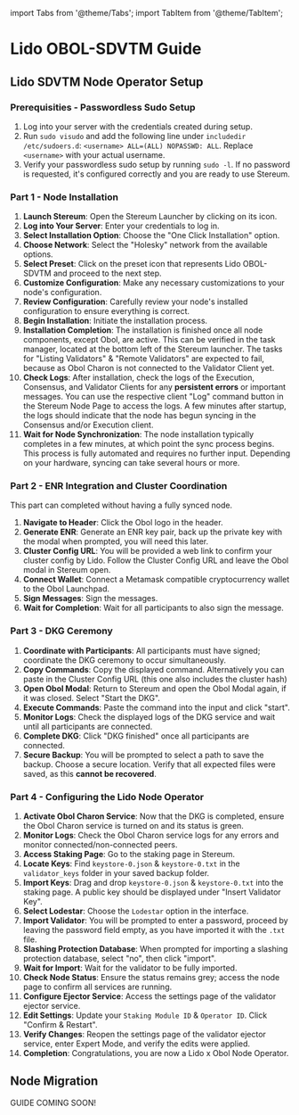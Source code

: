 import Tabs from '@theme/Tabs';
import TabItem from '@theme/TabItem';

# Lido OBOL-SDVTM Guide


## Lido SDVTM Node Operator Setup

### Prerequisities - Passwordless Sudo Setup
1. Log into your server with the credentials created during setup.
2. Run `sudo visudo` and add the following line under `includedir /etc/sudoers.d`: `<username> ALL=(ALL) NOPASSWD: ALL`. Replace `<username>` with your actual username.
3. Verify your passwordless sudo setup by running `sudo -l`. If no password is requested, it's configured correctly and you are ready to use Stereum.


### Part 1 - Node Installation

1. **Launch Stereum**: Open the Stereum Launcher by clicking on its icon.
2. **Log into Your Server**: Enter your credentials to log in.
3. **Select Installation Option**: Choose the "One Click Installation" option.
4. **Choose Network**: Select the "Holesky" network from the available options.
5. **Select Preset**: Click on the preset icon that represents Lido OBOL-SDVTM and proceed to the next step.
6. **Customize Configuration**: Make any necessary customizations to your node's configuration.
7. **Review Configuration**: Carefully review your node's installed configuration to ensure everything is correct.
8. **Begin Installation**: Initiate the installation process.
9. **Installation Completion**: The installation is finished once all node components, except Obol, are active. This can be verified in the task manager, located at the bottom left of the Stereum launcher. The tasks for "Listing Validators" & "Remote Validators" are expected to fail, because as Obol Charon is not connected to the Validator Client yet.
10. **Check Logs**: After installation, check the logs of the Execution, Consensus, and Validator Clients for any **persistent errors** or important messages. You can use the respective client "Log" command button in the Stereum Node Page to access the logs. A few minutes after startup, the logs should indicate that the node has begun syncing in the Consensus and/or Execution client.
11. **Wait for Node Synchronization**: The node installation typically completes in a few minutes, at which point the sync process begins. This process is fully automated and requires no further input. Depending on your hardware, syncing can take several hours or more.

### Part 2 - ENR Integration and Cluster Coordination

This part can completed without having a fully synced node. 

1. **Navigate to Header**: Click the Obol logo in the header.
2. **Generate ENR**: Generate an ENR key pair, back up the private key with the modal when prompted, you will need this later.
3. **Cluster Config URL**: You will be provided a web link to confirm your cluster config by Lido. Follow the Cluster Config URL and leave the Obol modal in Stereum open.
4. **Connect Wallet**: Connect a Metamask compatible cryptocurrency wallet to the Obol Launchpad.
5. **Sign Messages**: Sign the messages.
6. **Wait for Completion**: Wait for all participants to also sign the message.


### Part 3 - DKG Ceremony

1. **Coordinate with Participants**: All participants must have signed; coordinate the DKG ceremony to occur simultaneously.
2. **Copy Commands**: Copy the displayed command. Alternatively you can paste in the Cluster Config URL (this one also includes the cluster hash)
3. **Open Obol Modal**: Return to Stereum and open the Obol Modal again, if it was closed. Select "Start the DKG".
4. **Execute Commands**: Paste the command into the input and click "start".
5. **Monitor Logs**: Check the displayed logs of the DKG service and wait until all participants are connected.
6. **Complete DKG**: Click "DKG finished" once all participants are connected.
7. **Secure Backup**: You will be prompted to select a path to save the backup. Choose a secure location. Verify that all expected files were saved, as this **cannot be recovered**.


### Part 4 - Configuring the Lido Node Operator

1. **Activate Obol Charon Service**: Now that the DKG is completed, ensure the Obol Charon service is turned on and its status is green.
2. **Monitor Logs**: Check the Obol Charon service logs for any errors and monitor connected/non-connected peers.
3. **Access Staking Page**: Go to the staking page in Stereum.
4. **Locate Keys**: Find `keystore-0.json` & `keystore-0.txt` in the `validator_keys` folder in your saved backup folder.
5. **Import Keys**: Drag and drop `keystore-0.json` & `keystore-0.txt` into the staking page. A public key should be displayed under "Insert Validator Key".
6. **Select Lodestar**: Choose the `Lodestar` option in the interface.
7. **Import Validator**: You will be prompted to enter a password, proceed by leaving the password field empty, as you have imported it with the `.txt` file.
8. **Slashing Protection Database**: When prompted for importing a slashing protection database, select "no", then click "import".
9. **Wait for Import**: Wait for the validator to be fully imported.
10. **Check Node Status**: Ensure the status remains grey; access the node page to confirm all services are running.
11. **Configure Ejector Service**: Access the settings page of the validator ejector service.
12. **Edit Settings**: Update your `Staking Module ID` & `Operator ID`. Click "Confirm & Restart".
13. **Verify Changes**: Reopen the settings page of the validator ejector service, enter Expert Mode, and verify the edits were applied.
14. **Completion**: Congratulations, you are now a Lido x Obol Node Operator.



## Node Migration 

GUIDE COMING SOON!

